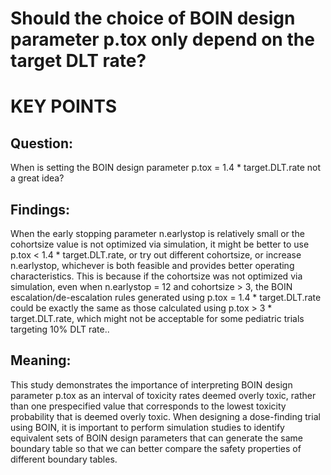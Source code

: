# Should the choice of BOIN design parameter p.tox only depend on the target DLT rate?

# KEY POINTS 
## Question: 
When is setting the BOIN design parameter p.tox = 1.4 * target.DLT.rate not a great idea?

## Findings: 
When the early stopping parameter n.earlystop is relatively small or the cohortsize value is not optimized via simulation, it might be better to use p.tox < 1.4 * target.DLT.rate, or try out different cohortsize, or increase n.earlystop, whichever is both feasible and provides better operating characteristics. This is because if the cohortsize was not optimized via simulation, even when n.earlystop = 12 and cohortsize > 3, the BOIN escalation/de-escalation rules generated using p.tox = 1.4 * target.DLT.rate could be exactly the same as those calculated using p.tox > 3 * target.DLT.rate, which might not be acceptable for some pediatric trials targeting 10% DLT rate..

## Meaning: 
This study demonstrates the importance of interpreting BOIN design parameter p.tox as an interval of toxicity rates deemed overly toxic, rather than one prespecified value that corresponds to the lowest toxicity probability that is deemed overly toxic. When designing a dose-finding trial using BOIN, it is important to perform simulation studies to identify equivalent sets of BOIN design parameters that can generate the same boundary table so that we can better compare the safety properties of different boundary tables. 

